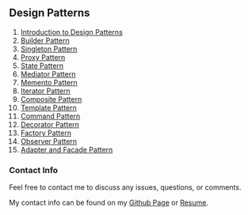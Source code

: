 ## Design Patterns

1. [Introduction to Design Patterns](https://github.com/saikuNoCoda/DCandor/blob/main/Design%20Patterns/1.%20Introduction%20to%20design%20patterns.md)
2. [Builder Pattern](https://github.com/saikuNoCoda/DCandor/blob/main/Design%20Patterns/2.%20Builder%20Pattern.md)
3. [Singleton Pattern](https://github.com/saikuNoCoda/DCandor/blob/main/Design%20Patterns/3.%20Singleton%20Pattern.md)
4. [Proxy Pattern](https://github.com/saikuNoCoda/DCandor/blob/main/Design%20Patterns/4.%20Proxy%20Pattern.md)
5. [State Pattern](https://github.com/saikuNoCoda/DCandor/blob/main/Design%20Patterns/5.%20State%20Pattern.md)
6. [Mediator Pattern](https://github.com/saikuNoCoda/DCandor/blob/main/Design%20Patterns/6.%20Mediator%20Pattern.md)
7. [Memento Pattern](https://github.com/saikuNoCoda/DCandor/blob/main/Design%20Patterns/7.%20Memento%20Pattern.md)
8. [Iterator Pattern](https://github.com/saikuNoCoda/DCandor/blob/main/Design%20Patterns/8.%20Iterator%20Pattern.md)
9. [Composite Pattern](https://github.com/saikuNoCoda/DCandor/blob/main/Design%20Patterns/9.%20Composite%20Pattern.md)
10. [Template Pattern](https://github.com/saikuNoCoda/DCandor/blob/main/Design%20Patterns/10.%20Template%20Pattern.md)
11. [Command Pattern](https://github.com/saikuNoCoda/DCandor/blob/main/Design%20Patterns/11.%20Command%20Pattern.md)
12. [Decorator Pattern](https://github.com/saikuNoCoda/DCandor/blob/main/Design%20Patterns/12.%20Decorator%20Pattern.md)
13. [Factory Pattern](https://github.com/saikuNoCoda/DCandor/blob/main/Design%20Patterns/13.%20Factory%20Pattern.md)
14. [Observer Pattern]()
15. [Adapter and Facade Pattern]() 


### Contact Info
Feel free to contact me to discuss any issues, questions, or comments.

My contact info can be found on my [Github Page](https://github.com/saikunocoda) or  [Resume](https://divyanshverma.netlify.app).